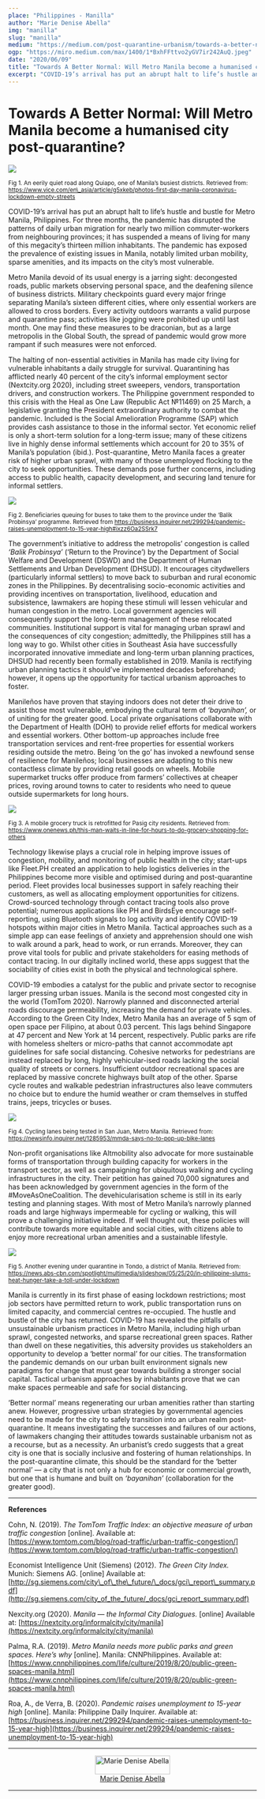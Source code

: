 ```yaml
---
place: "Philippines - Manilla"
author: "Marie Denise Abella"
img: "manilla"
slug: "manilla"
medium: "https://medium.com/post-quarantine-urbanism/towards-a-better-normal-will-metro-manila-become-a-humanised-city-post-quarantine-76a6ace2d163"
ogp: "https://miro.medium.com/max/1400/1*BxhFFttvo2yGV7ir242AuQ.jpeg"
date: "2020/06/09"
title: "Towards A Better Normal: Will Metro Manila become a humanised city post-quarantine?"
excerpt: "COVID-19’s arrival has put an abrupt halt to life’s hustle and bustle for Metro Manila, Philippines. For three months, the pandemic has disrupted the patterns of daily urban migration for nearly two million commuter-workers from neighbouring provinces;"
---
```


**Towards A Better Normal: Will Metro Manila become a humanised city post-quarantine?**
=======================================================================================

<img class="s t u gt ai" src="https://miro.medium.com/max/1400/1*BxhFFttvo2yGV7ir242AuQ.jpeg"/>

<small>Fig 1. An eerily quiet road along Quiapo, one of Manila’s busiest districts. Retrieved from: <a href="https://www.vice.com/en\_asia/article/g5xkeb/photos-first-day-manila-coronavirus-lockdown-empty-streets">https://www.vice.com/en\_asia/article/g5xkeb/photos-first-day-manila-coronavirus-lockdown-empty-streets</a></small>

COVID-19’s arrival has put an abrupt halt to life’s hustle and bustle for Metro Manila, Philippines. For three months, the pandemic has disrupted the patterns of daily urban migration for nearly two million commuter-workers from neighbouring provinces; it has suspended a means of living for many of this megacity’s thirteen million inhabitants. The pandemic has exposed the prevalence of existing issues in Manila, notably limited urban mobility, sparse amenities, and its impacts on the city’s most vulnerable.

Metro Manila devoid of its usual energy is a jarring sight: decongested roads, public markets observing personal space, and the deafening silence of business districts. Military checkpoints guard every major fringe separating Manila’s sixteen different cities, where only essential workers are allowed to cross borders. Every activity outdoors warrants a valid purpose and quarantine pass; activities like jogging were prohibited up until last month. One may find these measures to be draconian, but as a large metropolis in the Global South, the spread of pandemic would grow more rampant if such measures were not enforced.

The halting of non-essential activities in Manila has made city living for vulnerable inhabitants a daily struggle for survival. Quarantining has afflicted nearly 40 percent of the city’s informal employment sector (Nextcity.org 2020), including street sweepers, vendors, transportation drivers, and construction workers. The Philippine government responded to this crisis with the Heal as One Law (Republic Act №11469) on 25 March, a legislative granting the President extraordinary authority to combat the pandemic. Included is the Social Amelioration Programme (SAP) which provides cash assistance to those in the informal sector. Yet economic relief is only a short-term solution for a long-term issue; many of these citizens live in highly dense informal settlements which account for 20 to 35% of Manila’s population (ibid.). Post-quarantine, Metro Manila faces a greater risk of higher urban sprawl, with many of those unemployed flocking to the city to seek opportunities. These demands pose further concerns, including access to public health, capacity development, and securing land tenure for informal settlers.

<img class="s t u gt ai" src="https://miro.medium.com/max/1400/1*0C0g2EDoEzhwnrPjat82kQ.jpeg"/>

<small>Fig 2. Beneficiaries queuing for buses to take them to the province under the ‘Balik Probinsya’ programme. Retrieved from https://business.inquirer.net/299294/pandemic-raises-unemployment-to-15-year-high#ixzz6Oa2SSrk7</small>

The government’s initiative to address the metropolis’ congestion is called _‘Balik Probinsya’_ (‘Return to the Province’) by the Department of Social Welfare and Development (DSWD) and the Department of Human Settlements and Urban Development (DHSUD). It encourages citydwellers (particularly informal settlers) to move back to suburban and rural economic zones in the Philippines. By decentralising socio-economic activities and providing incentives on transportation, livelihood, education and subsistence, lawmakers are hoping these stimuli will lessen vehicular and human congestion in the metro. Local government agencies will consequently support the long-term management of these relocated communities. Institutional support is vital for managing urban sprawl and the consequences of city congestion; admittedly, the Philippines still has a long way to go. Whilst other cities in Southeast Asia have successfully incorporated innovative immediate and long-term urban planning practices, DHSUD had recently been formally established in 2019. Manila is rectifying urban planning tactics it should’ve implemented decades beforehand; however, it opens up the opportunity for tactical urbanism approaches to foster.

Manileños have proven that staying indoors does not deter their drive to assist those most vulnerable, embodying the cultural term of _‘bayanihan’,_ or of uniting for the greater good. Local private organisations collaborate with the Department of Health (DOH) to provide relief efforts for medical workers and essential workers. Other bottom-up approaches include free transportation services and rent-free properties for essential workers residing outside the metro. Being ‘on the go’ has invoked a newfound sense of resilience for Manileños; local businesses are adapting to this new contactless climate by providing retail goods on wheels. Mobile supermarket trucks offer produce from farmers’ collectives at cheaper prices, roving around towns to cater to residents who need to queue outside supermarkets for long hours.

<img class="s t u gt ai" src="https://miro.medium.com/max/1400/1*phgl9OScLjWYXj6vr_qEgQ.jpeg"/>

<small>Fig 3. A mobile grocery truck is retrofitted for Pasig city residents. Retrieved from: https://www.onenews.ph/this-man-waits-in-line-for-hours-to-do-grocery-shopping-for-others</small>

Technology likewise plays a crucial role in helping improve issues of congestion, mobility, and monitoring of public health in the city; start-ups like Fleet.PH created an application to help logistics deliveries in the Philippines become more visible and optimised during and post-quarantine period. Fleet provides local businesses support in safely reaching their customers, as well as allocating employment opportunities for citizens. Crowd-sourced technology through contact tracing tools also prove potential; numerous applications like PH and BirdsEye encourage self-reporting, using Bluetooth signals to log activity and identify COVID-19 hotspots within major cities in Metro Manila. Tactical approaches such as a simple app can ease feelings of anxiety and apprehension should one wish to walk around a park, head to work, or run errands. Moreover, they can prove vital tools for public and private stakeholders for easing methods of contact tracing. In our digitally inclined world, these apps suggest that the sociability of cities exist in both the physical and technological sphere.

COVID-19 embodies a catalyst for the public and private sector to recognise larger pressing urban issues. Manila is the second most congested city in the world (TomTom 2020). Narrowly planned and disconnected arterial roads discourage permeability, increasing the demand for private vehicles. According to the Green City Index, Metro Manila has an average of 5 sqm of open space per Filipino, at about 0.03 percent. This lags behind Singapore at 47 percent and New York at 14 percent, respectively. Public parks are rife with homeless shelters or micro-paths that cannot accommodate apt guidelines for safe social distancing. Cohesive networks for pedestrians are instead replaced by long, highly vehicular-ised roads lacking the social quality of streets or corners. Insufficient outdoor recreational spaces are replaced by massive concrete highways built atop of the other. Sparse cycle routes and walkable pedestrian infrastructures also leave commuters no choice but to endure the humid weather or cram themselves in stuffed trains, jeeps, tricycles or buses.

<img class="s t u gt ai" src="https://miro.medium.com/max/1240/1*ZD9VCDn6HrwOrHx81OYQ-A.jpeg"/>

<small>Fig 4. Cycling lanes being tested in San Juan, Metro Manila. Retrieved from: https://newsinfo.inquirer.net/1285953/mmda-says-no-to-pop-up-bike-lanes</small>

Non-profit organisations like Altmobility also advocate for more sustainable forms of transportation through building capacity for workers in the transport sector, as well as campaigning for ubiquitous walking and cycling infrastructures in the city. Their petition has gained 70,000 signatures and has been acknowledged by government agencies in the form of the #MoveAsOneCoalition. The devehicularisation scheme is still in its early testing and planning stages. With most of Metro Manila’s narrowly planned roads and large highways impermeable for cycling or walking, this will prove a challenging initiative indeed. If well thought out, these policies will contribute towards more equitable and social cities, with citizens able to enjoy more recreational urban amenities and a sustainable lifestyle.

<img class="s t u gt ai" src="https://miro.medium.com/max/1400/1*yGnwKmQh8ZMmIUt1ojPqcw.jpeg"/>

<small>Fig 5. Another evening under quarantine in Tondo, a district of Manila. Retrieved from: https://news.abs-cbn.com/spotlight/multimedia/slideshow/05/25/20/in-philippine-slums-heat-hunger-take-a-toll-under-lockdown</small>

Manila is currently in its first phase of easing lockdown restrictions; most job sectors have permitted return to work, public transportation runs on limited capacity, and commercial centres re-occupied. The hustle and bustle of the city has returned. COVID-19 has revealed the pitfalls of unsustainable urbanism practices in Metro Manila, including high urban sprawl, congested networks, and sparse recreational green spaces. Rather than dwell on these negativities, this adversity provides us stakeholders an opportunity to develop a ‘better normal’ for our cities. The transformation the pandemic demands on our urban built environment signals new paradigms for change that must gear towards building a stronger social capital. Tactical urbanism approaches by inhabitants prove that we can make spaces permeable and safe for social distancing.

‘Better normal’ means regenerating our urban amenities rather than starting anew. However, progressive urban strategies by governmental agencies need to be made for the city to safely transition into an urban realm post-quarantine. It means investigating the successes and failures of our actions, of lawmakers changing their attitudes towards sustainable urbanism not as a recourse, but as a necessity. An urbanist’s credo suggests that a great city is one that is socially inclusive and fostering of human relationships. In the post-quarantine climate, this should be the standard for the ‘better normal’ — a city that is not only a hub for economic or commercial growth, but one that is humane and built on _‘bayanihan’_ (collaboration for the greater good).

* * *

**References**

Cohn, N. (2019). _The TomTom Traffic Index: an objective measure of urban traffic congestion_ \[online\]. Available at: [https://www.tomtom.com/blog/road-traffic/urban-traffic-congestion/](https://www.tomtom.com/blog/road-traffic/urban-traffic-congestion/)

Economist Intelligence Unit (Siemens) (2012). _The Green City Index._ Munich: Siemens AG. \[online\] Available at: [http://sg.siemens.com/city\_of\_the\_future/\_docs/gci\_report\_summary.pdf](http://sg.siemens.com/city_of_the_future/_docs/gci_report_summary.pdf)

Nexcity.org (2020). _Manila — the Informal City Dialogues._ \[online\] Available at: [https://nextcity.org/informalcity/city/manila](https://nextcity.org/informalcity/city/manila)

Palma, R.A. (2019). _Metro Manila needs more public parks and green spaces. Here’s why_ \[online\]. Manila: CNNPhilippines. Available at: [https://www.cnnphilippines.com/life/culture/2019/8/20/public-green-spaces-manila.html](https://www.cnnphilippines.com/life/culture/2019/8/20/public-green-spaces-manila.html)

Roa, A., de Verra, B. (2020). _Pandemic raises unemployment to 15-year high_ \[online\]. Manila: Philippine Daily Inquirer. Available at: [https://business.inquirer.net/299294/pandemic-raises-unemployment-to-15-year-high](https://business.inquirer.net/299294/pandemic-raises-unemployment-to-15-year-high)


---

<div style="display: flex; margin-bottom: 2rem">
    <div style="margin: 0 auto; text-align: center">
        <img style="width:100%" alt="Marie Denise Abella" src="https://miro.medium.com/fit/c/96/96/1*u5sce08gfSDWD3d98jPU7w.jpeg"><br/>
        <a href="https://medium.com/@mda.abella?source=post_page-----76a6ace2d163----------------------">Marie Denise Abella</a>
    </div>
</div>

---